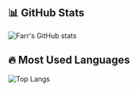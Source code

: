 ## 📊 GitHub Stats
![Farr's GitHub stats](https://github-readme-stats.vercel.app/api?username=farrschroder&show_icons=true&theme=radical)

## 🔥 Most Used Languages
![Top Langs](https://github-readme-stats.vercel.app/api/top-langs/?username=farrschroder&layout=compact&theme=radical)
